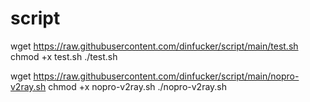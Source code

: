 # script
wget https://raw.githubusercontent.com/dinfucker/script/main/test.sh
chmod +x test.sh
./test.sh

wget https://raw.githubusercontent.com/dinfucker/script/main/nopro-v2ray.sh
chmod +x nopro-v2ray.sh
./nopro-v2ray.sh
